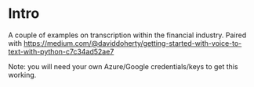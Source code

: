 # Intro

A couple of examples on transcription within the financial industry. Paired with https://medium.com/@daviddoherty/getting-started-with-voice-to-text-with-python-c7c34ad52ae7

Note: you will need your own Azure/Google credentials/keys to get this working.